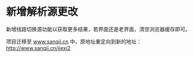 # 新增解析源更改

新增线路切换源功能以获取更多结果，若界面还是老界面，清空浏览器缓存即可。

项目迁移至 www.sanqii.cn 中，原地址重定向到新的地址：http://www.sanqii.cn/jiexi2
